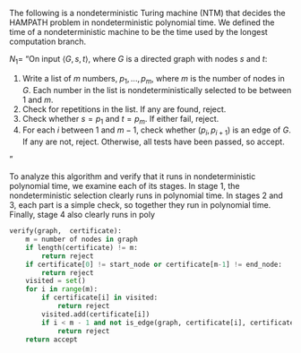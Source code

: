 The following is a nondeterministic Turing machine (NTM) that decides the HAMPATH problem in nondeterministic polynomial time. We defined the time of a nondeterministic machine to be the time used by the longest computation branch.

$N_1 =$
“On input $⟨G,s,t⟩$, where $G$ is a directed graph with nodes $s$ and $t$:

1. Write a list of $m$ numbers, $p_1,...,p_m$, where $m$ is the number of nodes in $G$. Each number in the list is nondeterministically selected to be between $1$ and $m$.
2. Check for repetitions in the list. If any are found, reject.
3. Check whether $s= p_1$ and $t= p_m$. If either fail, reject.
4. For each $i$ between $1$ and $m−1$, check whether $(p_i,p_{i+1})$ is an edge of $G$. If any are not, reject. Otherwise, all tests have been passed, so accept.

”

To analyze this algorithm and verify that it runs in nondeterministic polynomial time, we examine each of its stages. In stage 1, the nondeterministic selection clearly runs in polynomial time. In stages 2 and 3, each part is a simple check, so together they run in polynomial time. Finally, stage 4 also clearly runs in poly

```py
verify(graph,  certificate):
    m = number of nodes in graph
    if length(certificate) != m:
        return reject
    if certificate[0] != start_node or certificate[m-1] != end_node:
        return reject
    visited = set()
    for i in range(m):
        if certificate[i] in visited:
            return reject
        visited.add(certificate[i])
        if i < m - 1 and not is_edge(graph, certificate[i], certificate[i + 1]):
            return reject
    return accept
```
